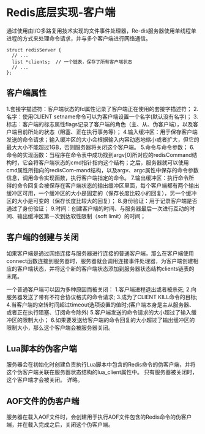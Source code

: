 # Redis底层实现-客户端

通过使用由I/O多路复用技术实现的文件事件处理器，Re-dis服务器使用单线程单进程的方式来处理命令请求，并与多个客户端进行网络通信。

```
struct redisServer {    
  // ...    
  list *clients;  // 一个链表，保存了所有客户端状态
  // ...
};
```

## 客户端属性
1.套接字描述符：客户端状态的fd属性记录了客户端正在使用的套接字描述符；
2.名字：使用CLIENT setname命令可以为客户端设置一个名字(默认没有名字)；
3.标志：客户端的标志属性flags记录了客户端的角色（主、从、伪客户端），以及客户端目前所处的状态（阻塞、正在执行事务等）；
4.输入缓冲区：用于保存客户端发送的命令请求；输入缓冲区的大小会根据输入内容动态地缩小或者扩大，但它的最大大小不能超过1GB，否则服务器将关闭这个客户端。
5.命令与命令参数；
6.命令的实现函数：当程序在命令表中成功找到argv[0]所对应的redisCommand结构时，它会将客户端状态的cmd指针指向这个结构；之后，服务器就可以使用cmd属性所指向的redisCom-mand结构，以及argv、argc属性中保存的命令参数信息，调用命令实现函数，执行客户端指定的命令。
7.输出缓冲区：执行命令所得的命令回复会被保存在客户端状态的输出缓冲区里面，每个客户端都有两个输出缓冲区可用，一个缓冲区的大小是固定的（保存长度比较小的回复），另一个缓冲区的大小是可变的（保存长度比较大的回复）；
8.身份验证：用于记录客户端是否通过了身份验证；
9.时间：创建客户端的时间、与服务器最后一次进行互动的时间、输出缓冲区第一次到达软性限制（soft limit）的时间；

## 客户端的创建与关闭
如果客户端是通过网络连接与服务器进行连接的普通客户端，那么在客户端使用connect函数连接到服务器时，服务器就会调用连接事件处理器，为客户端创建相应的客户端状态，并将这个新的客户端状态添加到服务器状态结构clients链表的末尾。

一个普通客户端可以因为多种原因而被关闭：
1.客户端进程退出或者被杀死;
2.向服务器发送了带有不符合协议格式的命令请求;
3.成为了CLIENT KILL命令的目标;
4.当客户端的空转时间超过timeout选项设置的值时;(客户端本身是主从服务器、或者正在执行阻塞、订阅命令除外)
5.客户端发送的命令请求的大小超过了输入缓冲区的限制大小；
6.如果要发送给客户端的命令回复的大小超过了输出缓冲区的限制大小，那么这个客户端会被服务器关闭。

## Lua脚本的伪客户端
服务器会在初始化时创建负责执行Lua脚本中包含的Redis命令的伪客户端，并将这个伪客户端关联在服务器状态结构的lua_client属性中。
只有服务器被关闭时，这个客户端才会被关闭。
详略。

## AOF文件的伪客户端
服务器在载入AOF文件时，会创建用于执行AOF文件包含的Redis命令的伪客户端，并在载入完成之后，关闭这个伪客户端。